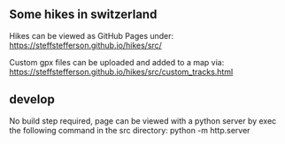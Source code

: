 ## Some hikes in switzerland

Hikes can be viewed as GitHub Pages under: https://steffstefferson.github.io/hikes/src/

Custom gpx files can be uploaded and added to a map via:
https://steffstefferson.github.io/hikes/src/custom_tracks.html

## develop

No build step required, page can be viewed with a python server by exec the following command in the src directory: python -m http.server

